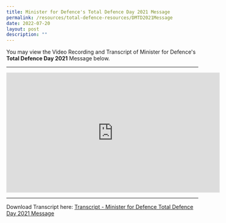 ```yaml
---
title: Minister for Defence's Total Defence Day 2021 Message
permalink: /resources/total-defence-resources/DMTD2021Message
date: 2022-07-20
layout: post
description: ""
---
```

You may view the Video Recording and Transcript of Minister for Defence's **Total Defence Day 2021** Message below.

****

<iframe width="560" height="315" src="https://www.youtube.com/embed/hG7KGkZzLAI" title="YouTube video player" frameborder="0" allow="accelerometer; autoplay; clipboard-write; encrypted-media; gyroscope; picture-in-picture" allowfullscreen></iframe>

****

Download Transcript here: [Transcript - Minister for Defence Total Defence Day 2021 Message ](/files/Transcript%20-%20Minister%20for%20Defence%20Total%20Defence%20Day%202021%20Message.pdf)